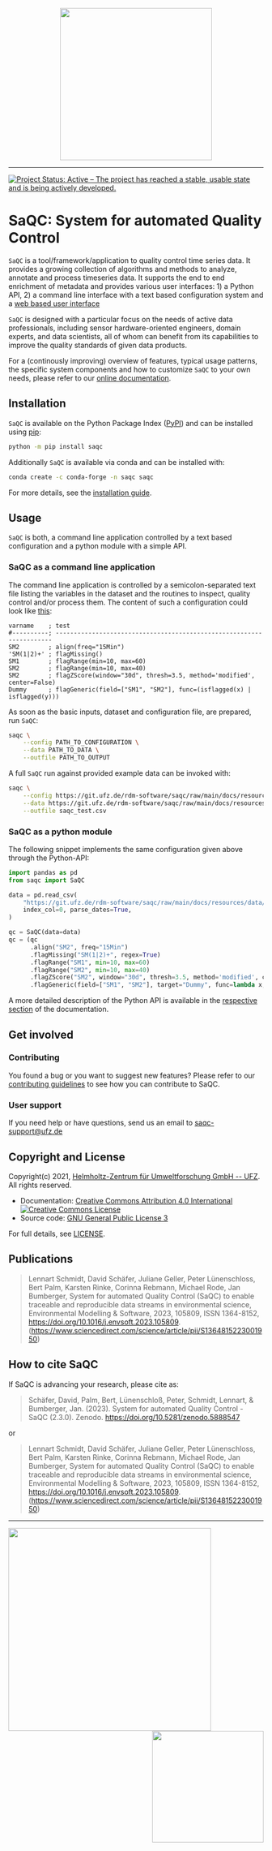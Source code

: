 <!--
SPDX-FileCopyrightText: 2021 Helmholtz-Zentrum für Umweltforschung GmbH - UFZ

SPDX-License-Identifier: GPL-3.0-or-later
-->

<br>
<div align="center">
  <img src="https://git.ufz.de/rdm-software/saqc/raw/main/docs/resources/images/representative/SaQCLogo.png" width="300">
</div>

-----------------
[![Project Status: Active – The project has reached a stable, usable state and is being actively developed.](https://www.repostatus.org/badges/latest/active.svg)](https://www.repostatus.org/#active)

#  SaQC: System for automated Quality Control

`SaQC` is a tool/framework/application to quality control time series data.
It provides
a growing collection of algorithms and methods to analyze, annotate and
process timeseries data. It supports the end to end enrichment of metadata
and provides various user interfaces: 1) a Python API, 2) a command line interface
with a text based configuration system and a
[web based user interface](https://webapp.ufz.de/saqc-config-app/)

`SaQC` is designed with a particular focus on the needs of active data professionals,
including sensor hardware-oriented engineers, domain experts, and data scientists,
all of whom can benefit from its capabilities to improve the quality standards of given data products.

For a (continously improving) overview of features, typical usage patterns,
the specific system components and how to customize `SaQC` to your own
needs, please refer to our
[online documentation](https://rdm-software.pages.ufz.de/saqc/index.html).


## Installation

`SaQC` is available on the Python Package Index ([PyPI](https://pypi.org/)) and
can be installed using [pip](https://pip.pypa.io/en/stable/):
```sh
python -m pip install saqc
```
Additionally `SaQC` is available via conda and can be installed with:

```sh
conda create -c conda-forge -n saqc saqc
```

For more details, see the [installation guide](https://rdm-software.pages.ufz.de/saqc/gettingstarted/InstallationGuide.html).


## Usage

`SaQC` is both, a command line application controlled by a text based configuration
and a python module with a simple API.

### SaQC as a command line application
The command line application is controlled by a semicolon-separated text
file listing the variables in the dataset and the routines to inspect,
quality control and/or process them. The content of such a configuration
could look like [this](https://git.ufz.de/rdm-software/saqc/raw/main/docs/resources/data/config.csv):

```
varname    ; test
#----------; ---------------------------------------------------------------------
SM2        ; align(freq="15Min")
'SM(1|2)+' ; flagMissing()
SM1        ; flagRange(min=10, max=60)
SM2        ; flagRange(min=10, max=40)
SM2        ; flagZScore(window="30d", thresh=3.5, method='modified', center=False)
Dummy      ; flagGeneric(field=["SM1", "SM2"], func=(isflagged(x) | isflagged(y)))
```

As soon as the basic inputs, dataset and configuration file, are
prepared, run `SaQC`:
```sh
saqc \
    --config PATH_TO_CONFIGURATION \
    --data PATH_TO_DATA \
    --outfile PATH_TO_OUTPUT
```

A full `SaQC` run against provided example data can be invoked with:
```sh
saqc \
    --config https://git.ufz.de/rdm-software/saqc/raw/main/docs/resources/data/config.csv \
    --data https://git.ufz.de/rdm-software/saqc/raw/main/docs/resources/data/data.csv \
    --outfile saqc_test.csv
```

### SaQC as a python module

The following snippet implements the same configuration given above through
the Python-API:

```python
import pandas as pd
from saqc import SaQC

data = pd.read_csv(
    "https://git.ufz.de/rdm-software/saqc/raw/main/docs/resources/data/data.csv",
    index_col=0, parse_dates=True,
)

qc = SaQC(data=data)
qc = (qc
      .align("SM2", freq="15Min")
      .flagMissing("SM(1|2)+", regex=True)
      .flagRange("SM1", min=10, max=60)
      .flagRange("SM2", min=10, max=40)
      .flagZScore("SM2", window="30d", thresh=3.5, method='modified', center=False)
      .flagGeneric(field=["SM1", "SM2"], target="Dummy", func=lambda x, y: (isflagged(x) | isflagged(y))))
```

A more detailed description of the Python API is available in the
[respective section](https://rdm-software.pages.ufz.de/saqc/gettingstarted/TutorialAPI.html)
of the documentation.

## Get involved

### Contributing
You found a bug or you want to suggest new features? Please refer to our [contributing guidelines](CONTRIBUTING.md) to see how you can contribute to SaQC.

### User support
If you need help or have questions, send us an email to [saqc-support@ufz.de](mailto:saqc-support@ufz.de)

## Copyright and License
Copyright(c) 2021, [Helmholtz-Zentrum für Umweltforschung GmbH -- UFZ](https://www.ufz.de). All rights reserved.

- Documentation: [Creative Commons Attribution 4.0 International](https://creativecommons.org/licenses/by/4.0/) <a rel="license" href="http://creativecommons.org/licenses/by/4.0/"><img alt="Creative Commons License" style="border-width:0" src="https://i.creativecommons.org/l/by/4.0/80x15.png" /></a>
- Source code: [GNU General Public License 3](https://www.gnu.org/licenses/gpl-3.0.html)

For full details, see [LICENSE](LICENSE.md).

## Publications
> Lennart Schmidt, David Schäfer, Juliane Geller, Peter Lünenschloss, Bert Palm, Karsten Rinke, Corinna Rebmann, Michael Rode, Jan Bumberger, System for automated Quality Control (SaQC) to enable traceable and reproducible data streams in environmental science, Environmental Modelling & Software, 2023, 105809, ISSN 1364-8152, https://doi.org/10.1016/j.envsoft.2023.105809. (https://www.sciencedirect.com/science/article/pii/S1364815223001950)

## How to cite SaQC
If SaQC is advancing your research, please cite as:

> Schäfer, David, Palm, Bert, Lünenschloß, Peter, Schmidt, Lennart, & Bumberger, Jan. (2023). System for automated Quality Control - SaQC (2.3.0). Zenodo. https://doi.org/10.5281/zenodo.5888547

or

> Lennart Schmidt, David Schäfer, Juliane Geller, Peter Lünenschloss, Bert Palm, Karsten Rinke, Corinna Rebmann, Michael Rode, Jan Bumberger, System for automated Quality Control (SaQC) to enable traceable and reproducible data streams in environmental science, Environmental Modelling & Software, 2023, 105809, ISSN 1364-8152, https://doi.org/10.1016/j.envsoft.2023.105809. (https://www.sciencedirect.com/science/article/pii/S1364815223001950)

-----------------

<a href="https://www.ufz.de/index.php?en=33573">
    <img src="https://git.ufz.de/rdm-software/saqc/raw/main/docs/resources/images/representative/UFZLogo.png" width="400"/>
</a>

<a href="https://www.ufz.de/index.php?en=45348">
    <img src="https://git.ufz.de/rdm-software/saqc/raw/main/docs/resources/images/representative/RDMLogo.png" align="right" width="220"/>
</a>
